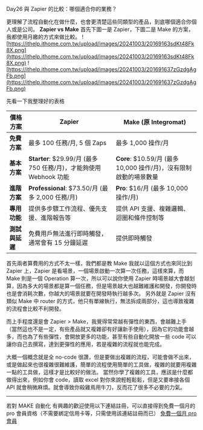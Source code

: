 Day26 與 Zapier 的比較：哪個適合你的業務？

更理解了流程自動化在做什麼，也會更清楚這些同類型的產品，到底哪個適合你個人或是公司。
**Zapier vs Make**
首先下圖一是 Zapier，下圖二是 Make 的方案，我都使用月繳的方式來做比較。
![https://ithelp.ithome.com.tw/upload/images/20241003/20169163sdKt48Fk8X.png](https://ithelp.ithome.com.tw/upload/images/20241003/20169163sdKt48Fk8X.png)
![https://ithelp.ithome.com.tw/upload/images/20241003/201691637zGzdgAgFb.png](https://ithelp.ithome.com.tw/upload/images/20241003/201691637zGzdgAgFb.png)

先看一下我整理好的表格

| **價格方案**   | **Zapier**                                                         | **Make (原 Integromat)**                                          |
| -------------- | ------------------------------------------------------------------ | ----------------------------------------------------------------- |
| **免費方案**   | 最多 100 任務/月, 5 個 Zaps                                        | 最多 1,000 操作/月                                                |
| **基本方案**   | **Starter**: $29.99/月 (最多 750 任務/月)，才能夠使用 Webhook 功能 | **Core**: $10.59/月 (最多 10,000 操作/月)，沒有限制啟動的場景數量 |
| **進階方案**   | **Professional**: $73.50/月 (最多 2,000 任務/月)                   | **Pro**: $16/月 (最多 10,000 操作/月)                             |
| **專用功能**   | 提供多步驟工作流程、優先支援、進階報告等                           | 提供 API 支援、複雜邏輯、迴圈和條件控制等                         |
| **測試與延遲** | 免費用戶無法進行即時觸發，通常會有 15 分鐘延遲                     | 提供即時觸發                                                      |

首先兩者算費用的方式不太一樣，我們都是教 Make 我就以這個方式也來同比到 Zapier 上，Zapier 是看場景，一個場景啟動一次算一次任務，這樣來算，而 Make 則是一個 Operation 算一次，所以可以說你使用 Zapier 時場景越大會越划算，因為多大的場景都是算一個任務，但是場景越大也越難維護和開發，你開發時也是會消耗次數，你越大的場景就要在開發時執行越多次。
另外就是 Zapier 沒有類似 Make 中 router 的方式，他只有單線執行，無法拆成兩部分，這也導致複雜的流程會比較不利開發。

而上手程度還是會 Zapier > Make，我覺得常常越有彈性的東西，會越難上手（當然這也不是一定，有些產品就又複雜卻有好讓新手使用），因為它的功能會越多，而也為了有些彈性，會開放更多的功能，甚至有些自動化開放一些 code 可以讓你自己去撰寫，達到更彈性的應用，若是複雜的流程就也能完成。

大概一個概念就是全 no-code 很讚，但是要做出複雜的流程，可能會做不出來，或是做起來也很複雜很難維護，簡單的流程使用簡單的工具做，複雜的就要用複雜一點的工具做，這樣才是比較好的做法。
當然你學了複雜的工具，應該是什麼都做得出來，例如你會 code，讀取 excel 對你來說輕輕鬆鬆，但是又要串接各個 API 就會稍微麻煩。就會導致你殺雞焉用牛刀，反而花了很多不必要的力氣。

---

若對 MAKE 自動化 有興趣的歡迎使用以下連結註冊，可以直接得到免費一個月的 pro 會員資格（不需要綁定信用卡等，只需使用該連結註冊而已）
[免費一個月 pro 會員](https://www.make.com/en/register?pc=automateyoureverydayhttps://www.make.com/en/register?pc=automateyoureveryday)
